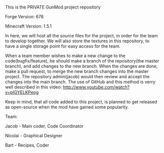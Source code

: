 This is the PRIVATE GunMod project repository

Forge Version: 678

Minecraft Version: 1.5.1

In here, we will host all the source files for the project, in order for the team to develop together.
We will also store the textures in this repository, to have a single storage point for easy access for the team.

When a team member wishes to make a new change to the code(bugfix/feature), he should make a branch of the repository(the master branch), and add changes to the new branch.
When the changes are done, make a pull request, to merge the new branch changes into the master project. The repository admin(jacob) would then review and accept the changes into the main branch.
The use of GitHub and this method is verry well described in this video: http://www.youtube.com/watch?v=pIGYELKPeog

Keep in mind, that all code added to this project, is planned to get released as open-source when the mod have gained some popularity.

Team:

Jacob - Main coder, Code Coordinator

Nicolai - Graphical Designer

Bart - Recipes, Coder
